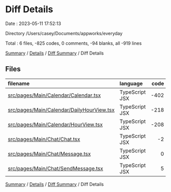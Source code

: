 # Diff Details

Date : 2023-05-11 17:52:13

Directory /Users/casey/Documents/appworks/everyday

Total : 6 files,  -825 codes, 0 comments, -94 blanks, all -919 lines

[Summary](results.md) / [Details](details.md) / [Diff Summary](diff.md) / Diff Details

## Files
| filename | language | code | comment | blank | total |
| :--- | :--- | ---: | ---: | ---: | ---: |
| [src/pages/Main/Calendar/Calendar.tsx](/src/pages/Main/Calendar/Calendar.tsx) | TypeScript JSX | -402 | 0 | -21 | -423 |
| [src/pages/Main/Calendar/DailyHourView.tsx](/src/pages/Main/Calendar/DailyHourView.tsx) | TypeScript JSX | -218 | 0 | -33 | -251 |
| [src/pages/Main/Calendar/HourView.tsx](/src/pages/Main/Calendar/HourView.tsx) | TypeScript JSX | -208 | 0 | -38 | -246 |
| [src/pages/Main/Chat/Chat.tsx](/src/pages/Main/Chat/Chat.tsx) | TypeScript JSX | -2 | 0 | 0 | -2 |
| [src/pages/Main/Chat/Message.tsx](/src/pages/Main/Chat/Message.tsx) | TypeScript JSX | 0 | 0 | -3 | -3 |
| [src/pages/Main/Chat/SendMessage.tsx](/src/pages/Main/Chat/SendMessage.tsx) | TypeScript JSX | 5 | 0 | 1 | 6 |

[Summary](results.md) / [Details](details.md) / [Diff Summary](diff.md) / Diff Details